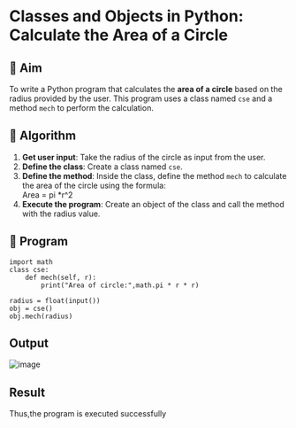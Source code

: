 # Classes and Objects in Python: Calculate the Area of a Circle

## 🎯 Aim
To write a Python program that calculates the **area of a circle** based on the radius provided by the user. This program uses a class named `cse` and a method `mech` to perform the calculation.

## 🧠 Algorithm
1. **Get user input**: Take the radius of the circle as input from the user.
2. **Define the class**: Create a class named `cse`.
3. **Define the method**: Inside the class, define the method `mech` to calculate the area of the circle using the formula:  
   Area = pi *r^2 
4. **Execute the program**: Create an object of the class and call the method with the radius value.

## 🧾 Program
```
import math
class cse:
    def mech(self, r):
        print("Area of circle:",math.pi * r * r)

radius = float(input())
obj = cse()
obj.mech(radius)
```

## Output
![image](https://github.com/user-attachments/assets/84f2c51f-5393-4300-a24c-07c88adc25df)

## Result
Thus,the program is executed successfully
